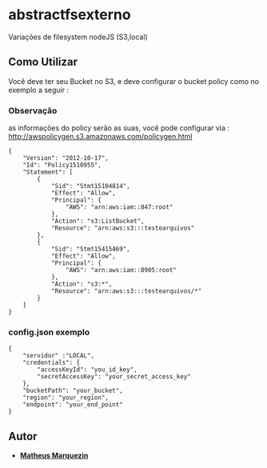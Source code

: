 # abstractfsexterno

Variações de filesystem nodeJS (S3,local)

## Como Utilizar

Você deve ter seu Bucket no S3, e deve configurar o bucket policy como no exemplo a seguir :

### Observação
as informações do policy serão as suas, você pode configurar via : http://awspolicygen.s3.amazonaws.com/policygen.html

```
{
    "Version": "2012-10-17",
    "Id": "Policy1510955",
    "Statement": [
        {
            "Sid": "Stmt15104814",
            "Effect": "Allow",
            "Principal": {
                "AWS": "arn:aws:iam::847:root"
            },
            "Action": "s3:ListBucket",
            "Resource": "arn:aws:s3:::testearquivos"
        },
        {
            "Sid": "Stmt15415469",
            "Effect": "Allow",
            "Principal": {
                "AWS": "arn:aws:iam::8905:root"
            },
            "Action": "s3:*",
            "Resource": "arn:aws:s3:::testearquivos/*"
        }
    ]
}
```

### config.json exemplo

```
{
    "servidor" :"LOCAL",
    "credentials": {
        "accessKeyId": "you_id_key",
        "secretAccessKey": "your_secret_access_key"
    },
    "bucketPath": "your_bucket",
    "region": "your_region",
    "endpoint": "your_end_point"
}
```
## Autor

* [**Matheus Marquezin**](https://github.com/matheusmarquezin)

